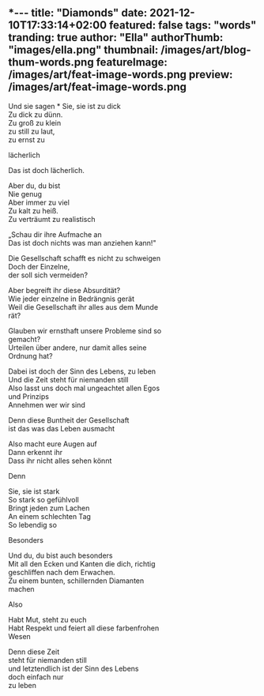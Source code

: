 *---
  title: "Diamonds"
  date: 2021-12-10T17:33:14+02:00
  featured: false
  tags: "words"
  tranding: true
  author: "Ella"
  authorThumb: "images/ella.png"
  thumbnail: /images/art/blog-thum-words.png
  featureImage: /images/art/feat-image-words.png
  preview: /images/art/feat-image-words.png
---

Und sie sagen
*
Sie, sie ist zu dick\
Zu dick zu dünn.\
Zu groß zu klein\
zu still zu laut,\
zu ernst zu

lächerlich

Das ist doch lächerlich.

Aber du, du bist\
Nie genug\
Aber immer zu viel\
Zu kalt zu heiß.\
Zu verträumt zu realistisch

„Schau dir ihre Aufmache an\
Das ist doch nichts was man anziehen kann!"

Die Gesellschaft schafft es nicht zu schweigen\
Doch der Einzelne,\
der soll sich vermeiden?

Aber begreift ihr diese Absurdität?\
Wie jeder einzelne in Bedrängnis gerät\
Weil die Gesellschaft ihr alles aus dem Munde\
rät?

Glauben wir ernsthaft unsere Probleme sind so\
gemacht?\
Urteilen über andere, nur damit alles seine\
Ordnung hat?

Dabei ist doch der Sinn des Lebens, zu leben\
Und die Zeit steht für niemanden still\
Also lasst uns doch mal ungeachtet allen Egos\
und Prinzips\
Annehmen wer wir sind

Denn diese Buntheit der Gesellschaft\
ist das was das Leben ausmacht

Also macht eure Augen auf\
Dann erkennt ihr\
Dass ihr nicht alles sehen könnt

Denn

Sie, sie ist stark\
So stark so gefühlvoll\
Bringt jeden zum Lachen\
An einem schlechten Tag\
So lebendig so

Besonders

Und du, du bist auch besonders\
Mit all den Ecken und Kanten die dich, richtig\
geschliffen nach dem Erwachen.\
Zu einem bunten, schillernden Diamanten\
machen

Also

Habt Mut, steht zu euch\
Habt Respekt und feiert all diese farbenfrohen\
Wesen

Denn diese Zeit\
steht für niemanden still\
und letztendlich ist der Sinn des Lebens\
doch einfach nur\
zu leben